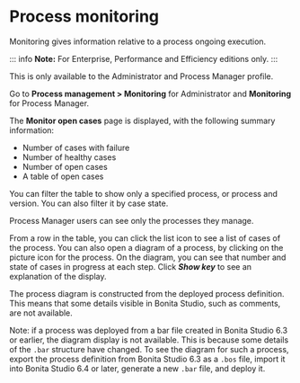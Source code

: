 # Process monitoring

Monitoring gives information relative to a process ongoing execution.

::: info
**Note:** For Enterprise, Performance and Efficiency editions only.
:::

This is only available to the Administrator and Process Manager profile.

Go to **Process management \> Monitoring** for Administrator and **Monitoring** for Process Manager.

The **Monitor open cases** page is displayed, with the following summary information:

* Number of cases with failure
* Number of healthy cases
* Number of open cases
* A table of open cases

You can filter the table to show only a specified process, or process and version. You can also filter it by case state.

Process Manager users can see only the processes they manage.

From a row in the table, you can click the list icon to see a list of cases of the process. 
You can also open a diagram of a process, by clicking on the picture icon for the process. On the diagram, you can see that number and state of cases in progress at each step.
Click **_Show key_** to see an explanation of the display. 

The process diagram is constructed from the deployed process definition. This means that some details visible in Bonita Studio, such as comments, are not available.

Note: if a process was deployed from a bar file created in Bonita Studio 6.3 or earlier, the diagram display is not available. 
This is because some details of the `.bar` structure have changed. 
To see the diagram for such a process, export the process definition from Bonita Studio 6.3 as a `.bos` file, import it into Bonita Studio 6.4 or later, generate a new `.bar` file, and deploy it.
